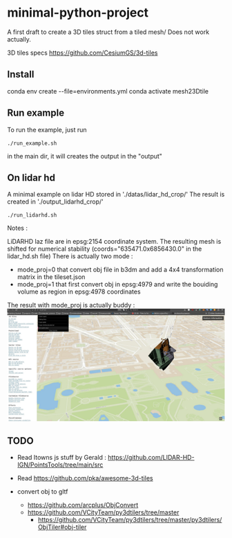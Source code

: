 # minimal-python-project

A first draft to create a 3D tiles struct from a tiled mesh/
Does not work actually.

3D tiles specs
https://github.com/CesiumGS/3d-tiles

## Install
conda env create --file=environments.yml
conda activate mesh23Dtile

## Run example 
To run the example, just run 
```console
./run_example.sh
```
in the main dir, it will creates the output in the "output" 

## On lidar hd
A minimal example on lidar HD stored in './datas/lidar_hd_crop/'
The result is created in  './output_lidarhd_crop/'
```console
./run_lidarhd.sh
```
Notes : 

LiDARHD laz file are in epsg:2154 coordinate system.
The resulting mesh is shifted for numerical stability
(coords="635471.0x6856430.0" in the lidar_hd.sh file)
There is actually two mode : 
- mode_proj=0 that convert obj file in b3dm and add a 4x4 transformation matrix in the tileset.json
- mode_proj=1 that first convert obj in epsg:4979 and write the bouiding volume as region in epsg:4978 coordinates

The result with mode_proj is actually buddy :
![buggy result](./doc/res.jpg)

## TODO
- Read Itowns js stuff by Gerald : https://github.com/LIDAR-HD-IGN/PointsTools/tree/main/src
- Read https://github.com/pka/awesome-3d-tiles

- convert obj to gltf 
  - https://github.com/arcplus/ObjConvert
  - https://github.com/VCityTeam/py3dtilers/tree/master
	- https://github.com/VCityTeam/py3dtilers/tree/master/py3dtilers/ObjTiler#obj-tiler
